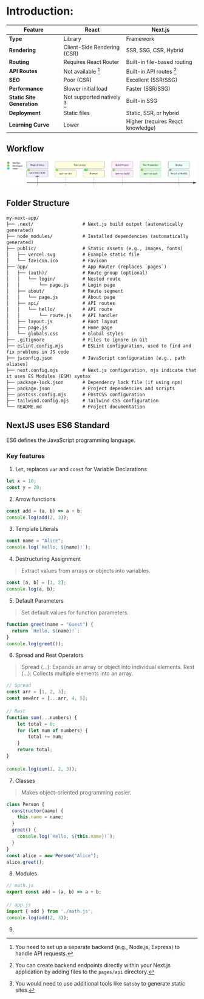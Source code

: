 # Introduction:
| Feature                  | React                       | Next.js                         |
|--------------------------|-----------------------------|---------------------------------|
| **Type**                 | Library                     | Framework                       |
| **Rendering**            | Client-Side Rendering (CSR) | SSR, SSG, CSR, Hybrid           |
| **Routing**              | Requires React Router       | Built-in file-based routing     |
| **API Routes**           | Not available [^1]          | Built-in API routes [^2]        |
| **SEO**                  | Poor (CSR)                  | Excellent (SSR/SSG)             |
| **Performance**          | Slower initial load         | Faster (SSR/SSG)                |
| **Static Site Generation**| Not supported natively [^3] | Built-in SSG                    |
| **Deployment**           | Static files                | Static, SSR, or hybrid          |
| **Learning Curve**       | Lower                       | Higher (requires React knowledge) |

[^1]: You need to set up a separate backend (e.g., Node.js, Express) to handle API requests.
[^2]: You can create backend endpoints directly within your Next.js application by adding files to the `pages/api` directory.
[^3]: You would need to use additional tools like `Gatsby` to generate static sites.

## Workflow

![Workflow](./images/img.png)

## Folder Structure
```
my-next-app/
├── .next/                  # Next.js build output (automatically generated)
├── node_modules/           # Installed dependencies (automatically generated)
├── public/                 # Static assets (e.g., images, fonts)
│   ├── vercel.svg          # Example static file
│   └── favicon.ico         # Favicon
├── app/                    # App Router (replaces `pages`)
│   ├── (auth)/             # Route group (optional)
│   │   └── login/          # Nested route
│   │       └── page.js     # Login page
│   ├── about/              # Route segment
│   │   └── page.js         # About page
│   ├── api/                # API routes
│   │   └── hello/          # API route
│   │       └── route.js    # API handler
│   ├── layout.js           # Root layout
│   ├── page.js             # Home page
│   └── globals.css         # Global styles
├── .gitignore              # Files to ignore in Git
├── eslint.config.mjs       # ESLint configuration, used to find and fix problems in JS code
├── jsconfig.json           # JavaScript configuration (e.g., path aliases)
├── next.config.mjs         # Next.js configuration, mjs indicate that it uses ES Modules (ESM) syntax
├── package-lock.json       # Dependency lock file (if using npm)
├── package.json            # Project dependencies and scripts
├── postcss.config.mjs      # PostCSS configuration
├── tailwind.config.mjs     # Tailwind CSS configuration
└── README.md               # Project documentation

```

## NextJS uses ES6 Standard
ES6 defines the JavaScript programming language.

### Key features
1. `let`, replaces `var` and `const` for Variable Declarations
```javascript
let x = 10;
const y = 20; 
```
2. Arrow functions
```javascript
const add = (a, b) => a + b;
console.log(add(2, 3)); 
```
3. Template Literals
```javascript
const name = "Alice";
console.log(`Hello, ${name}!`); 
```
4. Destructuring Assignment
> Extract values from arrays or objects into variables.
```javascript
const [a, b] = [1, 2];
console.log(a, b);
```

5.  Default Parameters
> Set default values for function parameters.
```javascript
function greet(name = "Guest") {
  return `Hello, ${name}!`;
}
console.log(greet());
```
6. Spread and Rest Operators
> Spread (...): Expands an array or object into individual elements.
> Rest (...): Collects multiple elements into an array.
```javascript
// Spread
const arr = [1, 2, 3];
const newArr = [...arr, 4, 5];

// Rest
function sum(...numbers) {
    let total = 0;
    for (let num of numbers) {
        total += num;
    }
    return total;
}

console.log(sum(1, 2, 3));
```
7. Classes
> Makes object-oriented programming easier.
```javascript
class Person {
  constructor(name) {
    this.name = name;
  }
  greet() {
    console.log(`Hello, ${this.name}!`);
  }
}
const alice = new Person("Alice");
alice.greet();
```
8. Modules
```javascript
// math.js
export const add = (a, b) => a + b;

// app.js
import { add } from './math.js';
console.log(add(2, 3));
```
9. 
